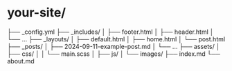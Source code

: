 #  your-site/
├── _config.yml
├── _includes/
│   ├── footer.html
│   ├── header.html
│   └── ...
├── _layouts/
│   ├── default.html
│   ├── home.html
│   └── post.html
├── _posts/
│   ├── 2024-09-11-example-post.md
│   └── ...
├── assets/
│   ├── css/
│   │   └── main.scss
│   ├── js/
│   └── images/
├── index.md
└── about.md

